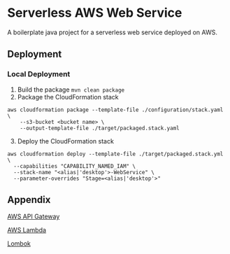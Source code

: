 # Serverless AWS Web Service
A boilerplate java project for a serverless web service deployed on AWS.

## Deployment
### Local Deployment
1) Build the package `mvn clean package`
2) Package the CloudFormation stack
```
aws cloudformation package --template-file ./configuration/stack.yaml \
    --s3-bucket <bucket name> \
    --output-template-file ./target/packaged.stack.yaml
```
3) Deploy the CloudFormation stack
```
aws cloudformation deploy --template-file ./target/packaged.stack.yml \
  --capabilities "CAPABILITY_NAMED_IAM" \
  --stack-name "<alias|'desktop'>-WebService" \
  --parameter-overrides "Stage=<alias|'desktop'>"
```

## Appendix
[AWS API Gateway](https://aws.amazon.com/api-gateway/)

[AWS Lambda](https://aws.amazon.com/lambda/)

[Lombok](https://projectlombok.org/)
